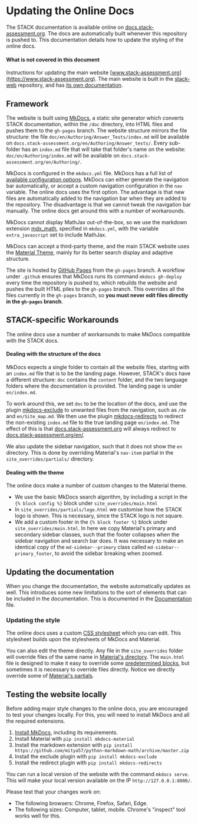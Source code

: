 # Updating the Online Docs

The STACK documentation is available online on [docs.stack-assessment.org](https://docs.stack-assessment.org/en/). The docs are automatically built whenever this repository is pushed to. This documentation details how to update the styling of the online docs.

#### What is not covered in this document

Instructions for updating the main website [www.stack-assessment.org](https://www.stack-assessment.org). The main website is built in the [stack-web](https://github.com/maths/stack-web) repository, and has [its own documentation](https://github.com/maths/stack-web/blob/master/README.md).

## Framework

The website is built using [MkDocs](https://www.mkdocs.org/), a static site generator which converts STACK documentation, within the `/doc` directory, into HTML files and pushes them to the `gh-pages` branch. The website structure mirrors the file structure: the file `doc/en/Authoring/Answer_Tests/index.md` will be available on `docs.stack-assessment.org/en/Authoring/Answer_tests/`. Every sub-folder has an `index.md` file that will take that folder's name on the website: `doc/en/Authoring/index.md` will be available on `docs.stack-assessment.org/en/Authoring/`.

MkDocs is configured in the `mkdocs.yml` file. MkDocs has a full list of [available configuration options](https://www.mkdocs.org/user-guide/configuration/). MkDocs can either generate the navigation bar automatically, or accept a custom navigation configuration in the `nav` variable. The online docs uses the first option. The advantage is that new files are automatically added to the navigation bar when they are added to the repository. The disadvantage is that we cannot tweak the navigation bar manually. The online docs get around this with a number of workarounds.

MkDocs cannot display MathJax out-of-the-box, so we use the markdown extension [mdx_math](https://github.com/mitya57/python-markdown-math), specified in `mkdocs.yml`, with the variable `extra_javascript` set to include MathJax.

MkDocs can accept a third-party theme, and the main STACK website uses the [Material Theme](https://squidfunk.github.io/mkdocs-material/), mainly for its better search display and adaptive structure.

The site is hosted by [GitHub Pages](https://pages.github.com/) from the `gh-pages` branch. A workflow under `.github` ensures that MkDocs runs its command `mkdocs gh-deploy` every time the repository is pushed to, which rebuilds the website and pushes the built HTML piles to the `gh-pages` branch. This overrides all the files currently in the `gh-pages` branch, so **you must never edit files directly in the `gh-pages` branch**.

## STACK-specific Workarounds

The online docs use a number of workarounds to make MkDocs compatible with the STACK docs.

#### Dealing with the structure of the docs

MkDocs expects a single folder to contain all the website files, starting with an `index.md` file that is to be the landing page. However, STACK's docs have a different structure: `doc` contains the `content` folder, and the two language folders where the documentation is provided. The landing page is under `en/index.md`.

To work around this, we set `doc` to be the location of the docs, and use the plugin [mkdocs-exclude](https://pypi.org/project/mkdocs-exclude/) to unwanted files from the navigation, such as `/de` and `en/Site_map.md`. We then use the plugin [mkdocs-redirects](https://pypi.org/project/mkdocs-redirects/) to redirect the non-existing `index.md` file to the true landing page `en/index.md`. The effect of this is that [docs.stack-assessment.org](https://docs.stack-assessment.org) will always redirect to [docs.stack-assessment.org/en/](https://docs.stack-assessment.org/en/).

We also update the sidebar navigation, such that it does not show the `en` directory. This is done by overriding Material's `nav-item` partial in the `site_overrides/partials/` directory. 

#### Dealing with the theme

The online docs make a number of custom changes to the Material theme.

* We use the basic MkDocs search algorithm, by including a script in the `{% block config %}` block under `site_overrides/main.html`
* In `site_overrides/partials/logo.html` we customise how the STACK logo is shown. This is necessary, since the STACK logo is not square.
* We add a custom footer in the `{% block footer %}` block under `site_overrides/main.html`. In here we copy Material's primary and secondary sidebar classes, such that the footer collapses when the sidebar navigation and search bar does. It was necessary to make an identical copy of the `md-sidebar--primary` class called `md-sidebar--primary_footer`, to avoid the sidebar breaking when zoomed.

## Updating the documentation

When you change the documentation, the website automatically updates as well. This introduces some new limitations to the sort of elements that can be included in the documentation. This is documented in the [Documentation](Documentation.md) file.

### Updating the style

The online docs uses a custom [CSS stylesheet](https://github.com/maths/moodle-qtype_stack/blob/master/doc/custom.css) which you can edit. This stylesheet builds upon the stylesheets of MkDocs and Material.

You can also edit the theme directly. Any file in the `site_overrides` folder will override files of the same name in [Material's directory](https://github.com/squidfunk/mkdocs-material/tree/master/material). The `main.html` file is designed to make it easy to override some [predetermined blocks](https://squidfunk.github.io/mkdocs-material/customization/#overriding-blocks), but sometimes it is necessary to override files directly. Notice we directly override some of [Material's partials](https://github.com/squidfunk/mkdocs-material/tree/master/material/partials).

## Testing the website locally

Before adding major style changes to the online docs, you are encouraged to test your changes locally. For this, you will need to install MkDocs and all the required extensions.

1. [Install MkDocs](https://www.mkdocs.org/), including its requirements.
2. Install Material with `pip install mkdocs-material`
3. Install the markdown extension with `pip install https://github.com/mitya57/python-markdown-math/archive/master.zip`
4. Install the exclude plugin with `pip install mkdocs-exclude`
5. Install the redirect plugin with `pip install mkdocs-redirects`

You can run a local version of the website with the command `mkdocs serve`. This will make your local version available on the IP `http://127.0.0.1:8000/`.

Please test that your changes work on:

- The following browsers: Chrome, Firefox, Safari, Edge.
- The following sizes: Computer, tablet, mobile. Chrome's "inspect" tool works well for this.


